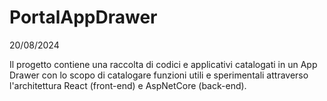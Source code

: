 # PortalAppDrawer
20/08/2024

Il progetto contiene una raccolta di codici e applicativi catalogati in un App Drawer con lo scopo di catalogare funzioni utili e sperimentali attraverso l'architettura React (front-end) e AspNetCore (back-end).
